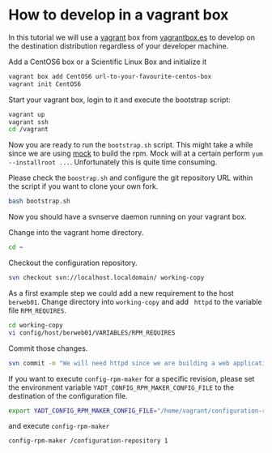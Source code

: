 # How to develop in a vagrant box

In this tutorial we will use a [vagrant](http://www.vagrantup.com/) box from [vagrantbox.es](http://vagrantbox.es/) to
develop on the destination distribution regardless of your developer machine.

Add a CentOS6 box or a Scientific Linux Box and initialize it
```bash
vagrant box add CentOS6 url-to-your-favourite-centos-box
vagrant init CentOS6
```

Start your vagrant box, login to it and execute the bootstrap script:
```bash
vagrant up
vagrant ssh
cd /vagrant
```

Now you are ready to run the `bootstrap.sh` script.
This might take a while since we are using [mock](http://fedoraproject.org/wiki/Projects/Mock) to build the rpm.
Mock will at a certain perform `yum --installroot ...`. Unfortunately this is quite time consuming.

Please check the `boostrap.sh` and configure the git repository URL within the script if you want to clone your own fork.

```bash
bash bootstrap.sh
```

Now you should have a svnserve daemon running on your vagrant box.

Change into the vagrant home directory.
```bash
cd ~
```

Checkout the configuration repository.
```bash
svn checkout svn://localhost.localdomain/ working-copy
```

As a first example step we could add a new requirement to the host `berweb01`.
Change directory into `working-copy` and add ` httpd` to the variable file `RPM_REQUIRES`.
```bash
cd working-copy
vi config/host/berweb01/VARIABLES/RPM_REQUIRES
```

Commit those changes.
```bash
svn commit -m "We will need httpd since we are building a web application."
```

If you want to execute `config-rpm-maker` for a specific revision, please set the environment variable
`YADT_CONFIG_RPM_MAKER_CONFIG_FILE` to the destination of the configuration file.

```bash
export YADT_CONFIG_RPM_MAKER_CONFIG_FILE="/home/vagrant/configuration-repository/hooks/yadt-config-rpm-maker.yaml"
```

and execute `config-rpm-maker`
```bash
config-rpm-maker /configuration-repository 1
```
